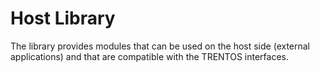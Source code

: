 # Host Library

The library provides modules that can be used on the host side (external
applications) and that are compatible with the TRENTOS interfaces.
